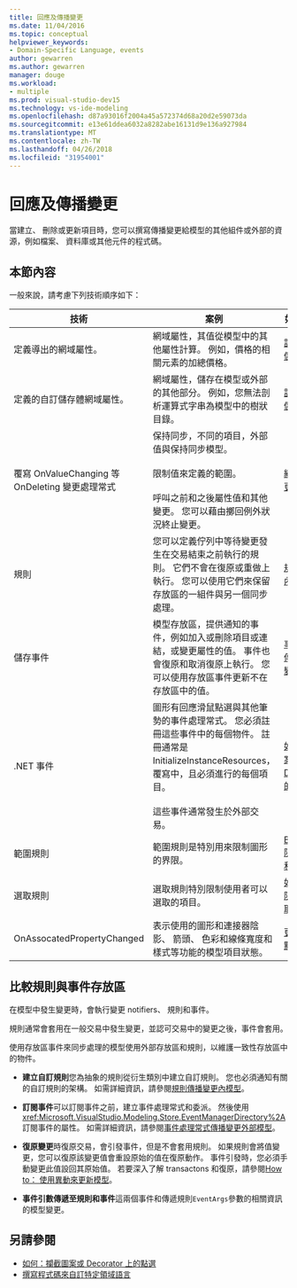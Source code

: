 ```yaml
---
title: 回應及傳播變更
ms.date: 11/04/2016
ms.topic: conceptual
helpviewer_keywords:
- Domain-Specific Language, events
author: gewarren
ms.author: gewarren
manager: douge
ms.workload:
- multiple
ms.prod: visual-studio-dev15
ms.technology: vs-ide-modeling
ms.openlocfilehash: d87a93016f2004a45a572374d68a20d2e59073da
ms.sourcegitcommit: e13e61ddea6032a8282abe16131d9e136a927984
ms.translationtype: MT
ms.contentlocale: zh-TW
ms.lasthandoff: 04/26/2018
ms.locfileid: "31954001"
---
```

# <a name="responding-to-and-propagating-changes"></a>回應及傳播變更
當建立、 刪除或更新項目時，您可以撰寫傳播變更給模型的其他組件或外部的資源，例如檔案、 資料庫或其他元件的程式碼。

## <a name="in-this-section"></a>本節內容
 一般來說，請考慮下列技術順序如下：

|技術|案例|如需詳細資訊|
|---------------|---------------|--------------------------|
|定義導出的網域屬性。|網域屬性，其值從模型中的其他屬性計算。 例如，價格的相關元素的加總價格。|[計算及自訂的儲存區屬性](../modeling/calculated-and-custom-storage-properties.md)|
|定義的自訂儲存體網域屬性。|網域屬性，儲存在模型或外部的其他部分。 例如，您無法剖析運算式字串為模型中的樹狀目錄。|[計算及自訂的儲存區屬性](../modeling/calculated-and-custom-storage-properties.md)|
|覆寫 OnValueChanging 等 OnDeleting 變更處理常式|保持同步，不同的項目，外部值與保持同步模型。<br /><br /> 限制值來定義的範圍。<br /><br /> 呼叫之前和之後屬性值和其他變更。 您可以藉由擲回例外狀況終止變更。|[網域屬性值變更處理常式](../modeling/domain-property-value-change-handlers.md)|
|規則|您可以定義佇列中等待變更發生在交易結束之前執行的規則。 它們不會在復原或重做上執行。 您可以使用它們來保留存放區的一組件與另一個同步處理。|[規則傳播模型內的變更](../modeling/rules-propagate-changes-within-the-model.md)|
|儲存事件|模型存放區，提供通知的事件，例如加入或刪除項目或連結，或變更屬性的值。 事件也會復原和取消復原上執行。 您可以使用存放區事件更新不在存放區中的值。|[事件處理常式傳播模型外的變更](../modeling/event-handlers-propagate-changes-outside-the-model.md)|
|.NET 事件|圖形有回應滑鼠點選與其他筆勢的事件處理常式。 您必須註冊這些事件中的每個物件。 註冊通常是 InitializeInstanceResources，覆寫中，且必須進行的每個項目。<br /><br /> 這些事件通常發生於外部交易。|[如何：攔截圖案或 Decorator 上的點選](../modeling/how-to-intercept-a-click-on-a-shape-or-decorator.md)|
|範圍規則|範圍規則是特別用來限制圖形的界限。|[BoundsRules 限制圖案位置和大小](../modeling/boundsrules-constrain-shape-location-and-size.md)|
|選取規則|選取規則特別限制使用者可以選取的項目。|[如何：存取及限制目前的選取範圍](../modeling/how-to-access-and-constrain-the-current-selection.md)|
|OnAssocatedPropertyChanged|表示使用的圖形和連接器陰影、 箭頭、 色彩和線條寬度和樣式等功能的模型項目狀態。|[更新圖案和接點來反映模型](../modeling/updating-shapes-and-connectors-to-reflect-the-model.md)|

## <a name="comparing-rules-and-store-events"></a>**比較規則與事件存放區**
 在模型中發生變更時，會執行變更 notifiers、 規則和事件。

 規則通常會套用在一般交易中發生變更，並認可交易中的變更之後，事件會套用。

 使用存放區事件來同步處理的模型使用外部存放區和規則，以維護一致性存放區中的物件。

-   **建立自訂規則**您為抽象的規則從衍生類別中建立自訂規則。 您也必須通知有關的自訂規則的架構。 如需詳細資訊，請參閱[規則傳播變更內模型](../modeling/rules-propagate-changes-within-the-model.md)。

-   **訂閱事件**可以訂閱事件之前，建立事件處理常式和委派。 然後使用<xref:Microsoft.VisualStudio.Modeling.Store.EventManagerDirectory%2A>訂閱事件的屬性。 如需詳細資訊，請參閱[事件處理常式傳播變更外部模型](../modeling/event-handlers-propagate-changes-outside-the-model.md)。

-   **復原變更**時復原交易，會引發事件，但是不會套用規則。 如果規則會將值變更，您可以復原該變更值會重設原始的值在復原動作。 事件引發時，您必須手動變更此值設回其原始值。 若要深入了解 transactons 和復原，請參閱[How to： 使用異動來更新模型](../modeling/how-to-use-transactions-to-update-the-model.md)。

-   **事件引數傳遞至規則和事件**這兩個事件和傳遞規則`EventArgs`參數的相關資訊的模型變更。

## <a name="see-also"></a>另請參閱

- [如何：攔截圖案或 Decorator 上的點選](../modeling/how-to-intercept-a-click-on-a-shape-or-decorator.md)
- [撰寫程式碼來自訂特定領域語言](../modeling/writing-code-to-customise-a-domain-specific-language.md)